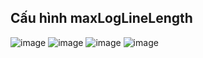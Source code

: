 Cấu hình maxLogLineLength
---
![image](https://github.com/user-attachments/assets/f116240f-96fd-4304-923b-fb387f9920c4)
![image](https://github.com/user-attachments/assets/9e0426e6-b31e-43ed-ae2e-6c4f78f65e9b)
![image](https://github.com/user-attachments/assets/56d33fea-b2b1-4fad-b4dd-15b906b15fd9)
![image](https://github.com/user-attachments/assets/b74b980b-c34f-4398-a6d4-296196c85057)
